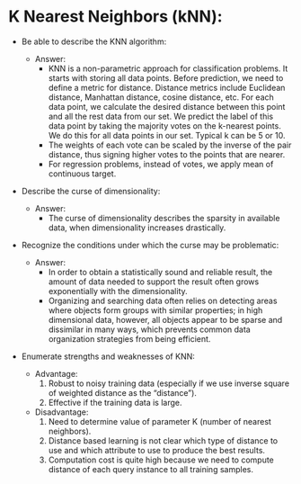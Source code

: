 # K Nearest Neighbors (kNN):
- Be able to describe the KNN algorithm:
  - Answer:
    - KNN is a non-parametric approach for classification problems. It starts with storing all data points. Before prediction, we need to define a metric for distance. Distance metrics include Euclidean distance, Manhattan distance, cosine distance, etc. For each data point, we calculate the desired distance between this point and all the rest data from our set. We predict the label of this data point by taking the majority votes on the k-nearest points. We do this for all data points in our set. Typical k can be 5 or 10.
    - The weights of each vote can be scaled by the inverse of the pair distance, thus signing higher votes to the points that are nearer.
    - For regression problems, instead of votes, we apply mean of continuous target.

- Describe the curse of dimensionality:
  - Answer:
    - The curse of dimensionality describes the sparsity in available data, when dimensionality increases drastically.
- Recognize the conditions under which the curse may be problematic:
  - Answer:
    - In order to obtain a statistically sound and reliable result, the amount of data needed to support the result often grows exponentially with the dimensionality.
    - Organizing and searching data often relies on detecting areas where objects form groups with similar properties; in high dimensional data, however, all objects appear to be sparse and dissimilar in many ways, which prevents common data organization strategies from being efficient.
- Enumerate strengths and weaknesses of KNN:
  - Advantage:
    1. Robust to noisy training data (especially if we use inverse square of weighted distance as the “distance”).  
    2. Effective if the training data is large.
  - Disadvantage:
    1. Need to determine value of parameter K (number of nearest neighbors).
    2. Distance based learning is not clear which type of distance to use and which attribute to use to produce the best results.
    3. Computation cost is quite high because we need to compute distance of each query instance to all training samples. 
